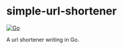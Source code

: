 # simple-url-shortener

[![Go](https://github.com/Zchary-Ma/simple-url-shortener/actions/workflows/go.yml/badge.svg?branch=main)](https://github.com/Zchary-Ma/simple-url-shortener/actions/workflows/go.yml)
    
A url shortener writing in Go.
